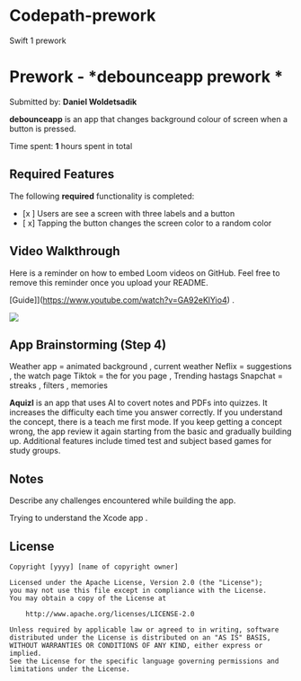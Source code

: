 # Codepath-prework
Swift 1 prework 
# Prework - *debounceapp prework *

Submitted by: **Daniel Woldetsadik**

**debounceapp** is an app that changes background colour of screen when a button is pressed. 

Time spent: **1** hours spent in total

## Required Features

The following **required** functionality is completed:

- [x ] Users are see a screen with three labels and a button
- [ x] Tapping the button changes the screen color to a random color
 
## Video Walkthrough

Here is a reminder on how to embed Loom videos on GitHub. Feel free to remove this reminder once you upload your README. 

[Guide]](https://www.youtube.com/watch?v=GA92eKlYio4) .

<div>
    <a href="https://www.loom.com/share/090428c00d81458a82241071390ee126">
    </a>
    <a href="https://www.loom.com/share/090428c00d81458a82241071390ee126">
      <img style="max-width:300px;" src="https://cdn.loom.com/sessions/thumbnails/090428c00d81458a82241071390ee126-906c74479c8c8d64-full-play.gif">
    </a>
  </div>

## App Brainstorming (Step 4)

Weather app = animated background , current weather 
Neflix = suggestions , the watch page 
Tiktok = the for you page , Trending hastags 
Snapchat = streaks , filters , memories 
    
 
**AquizI** is an app that uses AI to covert notes and PDFs into quizzes. It increases the difficulty each time you answer correctly. If you understand the concept, there is a teach me first mode. If you keep getting a concept wrong, the app review it again starting from the basic and gradually building up. Additional features include timed test and subject based games for study groups. 

## Notes

Describe any challenges encountered while building the app.

Trying to understand the Xcode app . 

## License

    Copyright [yyyy] [name of copyright owner]

    Licensed under the Apache License, Version 2.0 (the "License");
    you may not use this file except in compliance with the License.
    You may obtain a copy of the License at

        http://www.apache.org/licenses/LICENSE-2.0 

    Unless required by applicable law or agreed to in writing, software
    distributed under the License is distributed on an "AS IS" BASIS,
    WITHOUT WARRANTIES OR CONDITIONS OF ANY KIND, either express or implied.
    See the License for the specific language governing permissions and
    limitations under the License.
